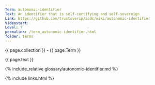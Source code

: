 ```yaml
---
Term: autonomic-identifier
Text: An identifier that is self-certifying and self-sovereign
Link: https://github.com/trustoverip/acdc/wiki/autonomic-identifier
Videostart: 
Level: 7
permalink: /term_autonomic-identifier.html
folder: terms
---
```


{{ page.collection }} - {{ page.Term }}

   {{ page.text }}

{% include_relative glossary/autonomic-identifier.md %}

 {% include links.html %} 
